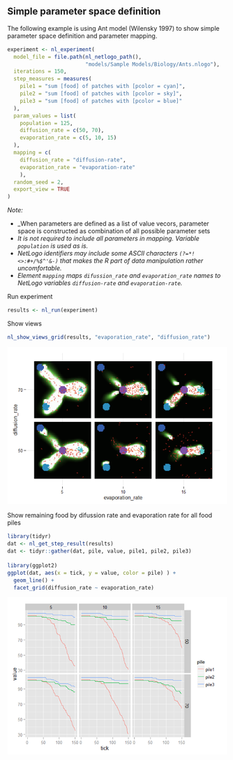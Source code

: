 






## Simple parameter space definition
The following example is using Ant model (Wilensky 1997) to show 
simple parameter space definition and parameter mapping.


```r
experiment <- nl_experiment(
  model_file = file.path(nl_netlogo_path(), 
                         "models/Sample Models/Biology/Ants.nlogo"), 
  iterations = 150,
  step_measures = measures(
    pile1 = "sum [food] of patches with [pcolor = cyan]",  
    pile2 = "sum [food] of patches with [pcolor = sky]",  
    pile3 = "sum [food] of patches with [pcolor = blue]"  
  ),
  param_values = list(
    population = 125,
    diffusion_rate = c(50, 70),
    evaporation_rate = c(5, 10, 15)
  ),
  mapping = c(
    diffusion_rate = "diffusion-rate",
    evaporation_rate = "evaporation-rate"
    ),
  random_seed = 2,
  export_view = TRUE
)
```

_Note:_

* _When parameters are defined as a list of value vecors, parameter space is
  constructed as combination of all possible parameter sets
* _It is not required to include all parameters in mapping. Variable `population` 
is used as is._
* _NetLogo identifiers may include some ASCII characters `(?=*!<>:#+/%$^'&-)`
that makes the R part of data manipulation rather uncomfortable._
* _Element `mapping` maps `difussion_rate` and `evaporation_rate` names to NetLogo variables `diffusion-rate` and `evaporation-rate`._


Run experiment

```r
results <- nl_run(experiment)
```

Show views

```r
nl_show_views_grid(results, "evaporation_rate", "diffusion_rate")
```

![](img/README-p5ShowViews-1.png) 

Show remaining food by difussion rate and evaporation rate for all food piles

```r
library(tidyr)
dat <- nl_get_step_result(results)
dat <- tidyr::gather(dat, pile, value, pile1, pile2, pile3)

library(ggplot2)
ggplot(dat, aes(x = tick, y = value, color = pile) ) +
  geom_line() +
  facet_grid(diffusion_rate ~ evaporation_rate)
```

![](img/README-p5plot-1.png) 


